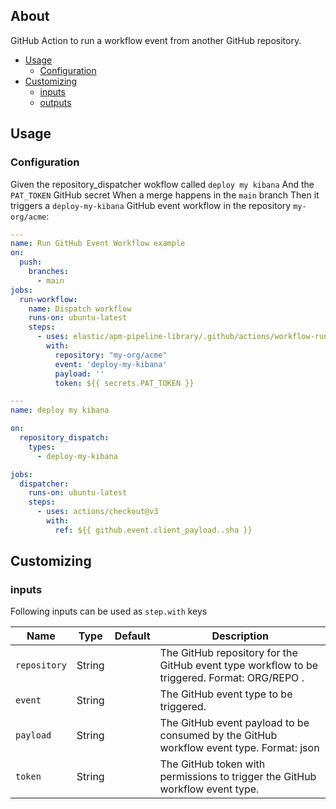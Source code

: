 ## About

GitHub Action to run a workflow event from another GitHub repository.

* [Usage](#usage)
  * [Configuration](#configuration)
* [Customizing](#customizing)
  * [inputs](#inputs)
  * [outputs](#outputs)

## Usage

### Configuration

Given the repository_dispatcher wokflow called `deploy my kibana`
  And the `PAT_TOKEN` GitHub secret
When a merge happens in the `main` branch
Then it triggers a `deploy-my-kibana` GitHub event workflow in the repository `my-org/acme`:

```yaml
---
name: Run GitHub Event Workflow example
on:
  push:
    branches:
      - main
jobs:
  run-workflow:
    name: Dispatch workflow
    runs-on: ubuntu-latest
    steps:
      - uses: elastic/apm-pipeline-library/.github/actions/workflow-run@current
        with:
          repository: "my-org/acme"
          event: 'deploy-my-kibana'
          payload: ''
          token: ${{ secrets.PAT_TOKEN }}
```

```yaml
---
name: deploy my kibana

on:
  repository_dispatch:
    types:
      - deploy-my-kibana

jobs:
  dispatcher:
    runs-on: ubuntu-latest
    steps:
      - uses: actions/checkout@v3
        with:
          ref: ${{ github.event.client_payload..sha }}
```

## Customizing

### inputs

Following inputs can be used as `step.with` keys

| Name              | Type    | Default                     | Description                        |
|-------------------|---------|-----------------------------|------------------------------------|
| `repository`      | String  |                             | The GitHub repository for the GitHub event type workflow to be triggered. Format: ORG/REPO . |
| `event`           | String  |                             | The GitHub event type to be triggered. |
| `payload`         | String  |                             | The GitHub event payload to be consumed by the GitHub workflow event type. Format: json |
| `token`           | String  |                             | The GitHub token with permissions to trigger the GitHub workflow event type. |
